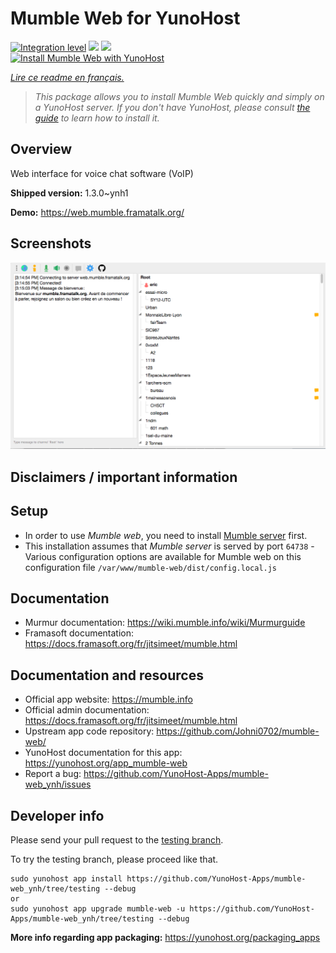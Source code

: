 <!--
N.B.: This README was automatically generated by https://github.com/YunoHost/apps/tree/master/tools/README-generator
It shall NOT be edited by hand.
-->

# Mumble Web for YunoHost

[![Integration level](https://dash.yunohost.org/integration/mumble-web.svg)](https://dash.yunohost.org/appci/app/mumble-web) ![](https://ci-apps.yunohost.org/ci/badges/mumble-web.status.svg) ![](https://ci-apps.yunohost.org/ci/badges/mumble-web.maintain.svg)  
[![Install Mumble Web with YunoHost](https://install-app.yunohost.org/install-with-yunohost.svg)](https://install-app.yunohost.org/?app=mumble-web)

*[Lire ce readme en français.](./README_fr.md)*

> *This package allows you to install Mumble Web quickly and simply on a YunoHost server.
If you don't have YunoHost, please consult [the guide](https://yunohost.org/#/install) to learn how to install it.*

## Overview

Web interface for voice chat software (VoIP)

**Shipped version:** 1.3.0~ynh1

**Demo:** https://web.mumble.framatalk.org/

## Screenshots

![](./doc/screenshots/screenshot.png)

## Disclaimers / important information

## Setup

- In order to use *Mumble web*, you need to install [Mumble server](https://github.com/YunoHost-Apps/mumbleserver_ynh) first.
- This installation assumes that *Mumble server* is served by port `64738`
-Various configuration options are available for Mumble web on this configuration file `/var/www/mumble-web/dist/config.local.js`

## Documentation

- Murmur documentation: https://wiki.mumble.info/wiki/Murmurguide
- Framasoft documentation: https://docs.framasoft.org/fr/jitsimeet/mumble.html

## Documentation and resources

* Official app website: https://mumble.info
* Official admin documentation: https://docs.framasoft.org/fr/jitsimeet/mumble.html
* Upstream app code repository: https://github.com/Johni0702/mumble-web/
* YunoHost documentation for this app: https://yunohost.org/app_mumble-web
* Report a bug: https://github.com/YunoHost-Apps/mumble-web_ynh/issues

## Developer info

Please send your pull request to the [testing branch](https://github.com/YunoHost-Apps/mumble-web_ynh/tree/testing).

To try the testing branch, please proceed like that.
```
sudo yunohost app install https://github.com/YunoHost-Apps/mumble-web_ynh/tree/testing --debug
or
sudo yunohost app upgrade mumble-web -u https://github.com/YunoHost-Apps/mumble-web_ynh/tree/testing --debug
```

**More info regarding app packaging:** https://yunohost.org/packaging_apps